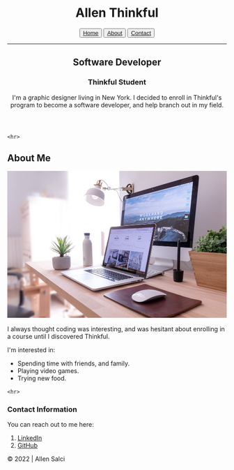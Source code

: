 <!DOCTYPE html>
<html> 
    <head>
    <meta charset="utf-8">
    <meta name="viewport" content="width=device-width">
    <title>Allen Salci Portfolio</title>
    <link
      href="https://cdnjs.cloudflare.com/ajax/libs/normalize/8.0.1/normalize.min.css" 
      rel="stylesheet"
      type="text/css"
    />
    <link rel="stylesheet" type="text/css" href="./style.css"> 
</head>

<body>
<header> <!-- Information displayed at the top of my website. -->
    <div id="home"></div> <!-- Lets you navigate to this section from the nav bar. -->
    <h1> Allen Thinkful</h1>
    <nav> <!-- Helps navigate through my site. -->
        <button><a class = 'home' href ='#home'>Home </a></button> <!-- This will take you to the top of the page. --> 
        <button><a class = "about" href="#about">About </a></button> <!-- This will take you to the about section. -->
        <button><a class = 'contact' href="#contact">Contact</a></button>  <!-- This will take you to the about section. -->
    </nav>
    <hr>
    <h2>Software Developer</h2> 
    <h3>Thinkful Student</h3>
    <p class="paragraph">I'm a graphic designer living in New York. I decided to enroll in Thinkful's program to become a software developer, and help branch out in my field.</p> <!-- This section displays my introduction -->
</header>

    <hr>
 
<main> <!-- Information displayed at the middle of my website. -->
<article> <!-- This section displays information about me. -->
    <div id="about"></div> <!-- Lets you navigate to this section from the nav bar. -->
     <h2> About Me</h2>
    <img class='picture' src="images/desk.png" alt="a desk"> 
    <p class="paragraph">I always thought coding was interesting, and was hesitant about enrolling in a course until I discovered Thinkful.</p>
    <p class="list">I'm interested in:</p>
        <ul class="list"> <!-- Formats my list so that there is not too much space. -->
            <li>Spending time with friends, and family.</li>
            <li>Playing video games.</li>
            <li>Trying new food.</li>
        </ul>  
</article>

    <hr>
   
<article> <!-- This section displays my contact information. -->
    <div id="contact"></div> <!-- Lets you navigate to this section from the nav bar. -->
    <h3> Contact Information</h3>
    <p>You can reach out to me here:</p>
        <ol class="list"> 
            <li> <a href="https://www.linkedin.com/in/allen-salci-ba27a7234/">LinkedIn</a></li> <!-- Links to my LinkedIn Profile. -->
            <li> <a href="https://github.com/AllenS109">GitHub</a> </li> <!-- Links to my GitHub Profile. -->
        </ol>
</article>
</main>

<footer class="footer"> <!-- Information displayed at the bottom of my website. -->
    <p class="tiny">© 2022 | Allen Salci</p>
</footer>
</body>

</html>
